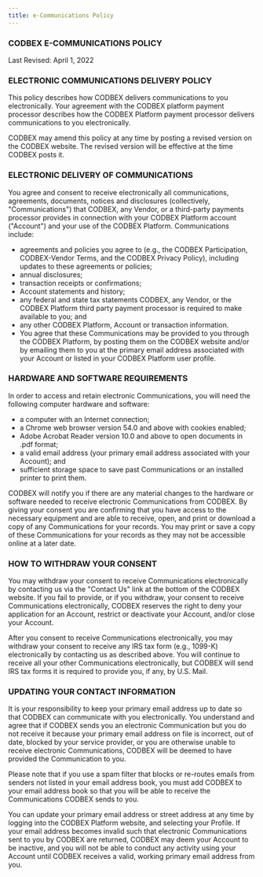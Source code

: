 ```yaml
---
title: e-Communications Policy
---
```



### CODBEX E-COMMUNICATIONS POLICY
Last Revised: April 1, 2022

### ELECTRONIC COMMUNICATIONS DELIVERY POLICY
This policy describes how CODBEX delivers communications to you electronically. Your agreement with the CODBEX platform payment processor describes how the CODBEX Platform payment processor delivers communications to you electronically.

CODBEX may amend this policy at any time by posting a revised version on the CODBEX website. The revised version will be effective at the time CODBEX posts it.

### ELECTRONIC DELIVERY OF COMMUNICATIONS
You agree and consent to receive electronically all communications, agreements, documents, notices and disclosures (collectively, "Communications") that CODBEX, any Vendor, or a third-party payments processor provides in connection with your CODBEX Platform account ("Account") and your use of the CODBEX Platform. Communications include:

- agreements and policies you agree to (e.g., the CODBEX Participation, CODBEX-Vendor Terms, and the CODBEX Privacy Policy), including updates to these agreements or policies;
- annual disclosures;
- transaction receipts or confirmations;
- Account statements and history;
- any federal and state tax statements CODBEX, any Vendor, or the CODBEX Platform third party payment processor is required to make available to you; and
- any other CODBEX Platform, Account or transaction information.
- You agree that these Communications may be provided to you through the CODBEX Platform, by posting them on the CODBEX website and/or by emailing them to you at the primary email address associated with your Account or listed in your CODBEX Platform user profile.

### HARDWARE AND SOFTWARE REQUIREMENTS
In order to access and retain electronic Communications, you will need the following computer hardware and software:

- a computer with an Internet connection;
- a Chrome web browser version 54.0 and above with cookies enabled;
- Adobe Acrobat Reader version 10.0 and above to open documents in .pdf format;
- a valid email address (your primary email address associated with your Account); and
- sufficient storage space to save past Communications or an installed printer to print them.

CODBEX will notify you if there are any material changes to the hardware or software needed to receive electronic Communications from CODBEX. By giving your consent you are confirming that you have access to the necessary equipment and are able to receive, open, and print or download a copy of any Communications for your records. You may print or save a copy of these Communications for your records as they may not be accessible online at a later date.

### HOW TO WITHDRAW YOUR CONSENT
You may withdraw your consent to receive Communications electronically by contacting us via the "Contact Us" link at the bottom of the CODBEX website. If you fail to provide, or if you withdraw, your consent to receive Communications electronically, CODBEX reserves the right to deny your application for an Account, restrict or deactivate your Account, and/or close your Account.

After you consent to receive Communications electronically, you may withdraw your consent to receive any IRS tax form (e.g., 1099-K) electronically by contacting us as described above. You will continue to receive all your other Communications electronically, but CODBEX will send IRS tax forms it is required to provide you, if any, by U.S. Mail.

### UPDATING YOUR CONTACT INFORMATION
It is your responsibility to keep your primary email address up to date so that CODBEX can communicate with you electronically. You understand and agree that if CODBEX sends you an electronic Communication but you do not receive it because your primary email address on file is incorrect, out of date, blocked by your service provider, or you are otherwise unable to receive electronic Communications, CODBEX will be deemed to have provided the Communication to you.

Please note that if you use a spam filter that blocks or re-routes emails from senders not listed in your email address book, you must add CODBEX to your email address book so that you will be able to receive the Communications CODBEX sends to you.

You can update your primary email address or street address at any time by logging into the CODBEX Platform website, and selecting your Profile. If your email address becomes invalid such that electronic Communications sent to you by CODBEX are returned, CODBEX may deem your Account to be inactive, and you will not be able to conduct any activity using your Account until CODBEX receives a valid, working primary email address from you.

